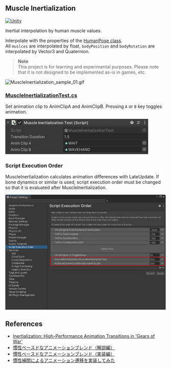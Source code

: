 ## Muscle Inertialization
[![Unity](https://img.shields.io/badge/-Unity-333333.svg?logo=unity&style=plastic)](https://unity3d.com)  

Inertial interpolation by human muscle values.  

Interpolate with the properties of the [HumanPose class](https://docs.unity3d.com/ScriptReference/HumanPose.html).  
All `muslces` are interpolated by float, `bodyPosition` and `bodyRotation` are interpolated by Vector3 and Quaternion.

> **Note**  
> This project is for learning and experimental purposes. Please note that it is not designed to be implemented as-is in games, etc. 

![MuscleInertialization_sample_01.gif](.images/MuscleInertialization_sample_01.gif)  

### [MuscleInertializationTest.cs](Assets/MuscleInertialization/MuscleInertializationTest.cs)
Set animation clip to AnimClipA and AnimClipB. Pressing `A` or `B` key toggles animation.  

![MuscleInertializationTest_Inspector.jpg](.images/MuscleInertializationTest_Inspector.jpg)  

### Script Execution Order
MuscleInertialization calculates animation differences with LateUpdate. If bone dynamics or similar is used, script execution order must be changed so that it is evaluated after MuscleInertialization.  

![ScriptExecutionOrder.jpg](.images/ScriptExecutionOrder.jpg)  

## References
* [Inertialization: High-Performance Animation Transitions in 'Gears of War'](https://www.gdcvault.com/play/1025331/Inertialization-High-Performance-Animation-Transitions)  
* [慣性ベースドなアニメーションブレンド（解説編）](https://hogetatu.hatenablog.com/entry/2018/06/02/185613)  
* [慣性ベースドなアニメーションブレンド（実装編）](https://hogetatu.hatenablog.com/entry/2018/06/10/232856)  
* [慣性補間によるアニメーション遷移を実装してみた](https://hexadrive.jp/hexablog/program/111655/)